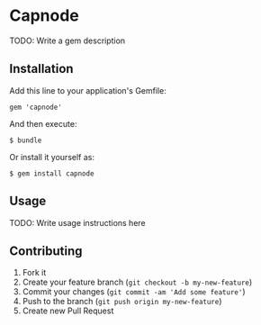 # Capnode

TODO: Write a gem description

## Installation

Add this line to your application's Gemfile:

    gem 'capnode'

And then execute:

    $ bundle

Or install it yourself as:

    $ gem install capnode

## Usage

TODO: Write usage instructions here

## Contributing

1. Fork it
2. Create your feature branch (`git checkout -b my-new-feature`)
3. Commit your changes (`git commit -am 'Add some feature'`)
4. Push to the branch (`git push origin my-new-feature`)
5. Create new Pull Request
